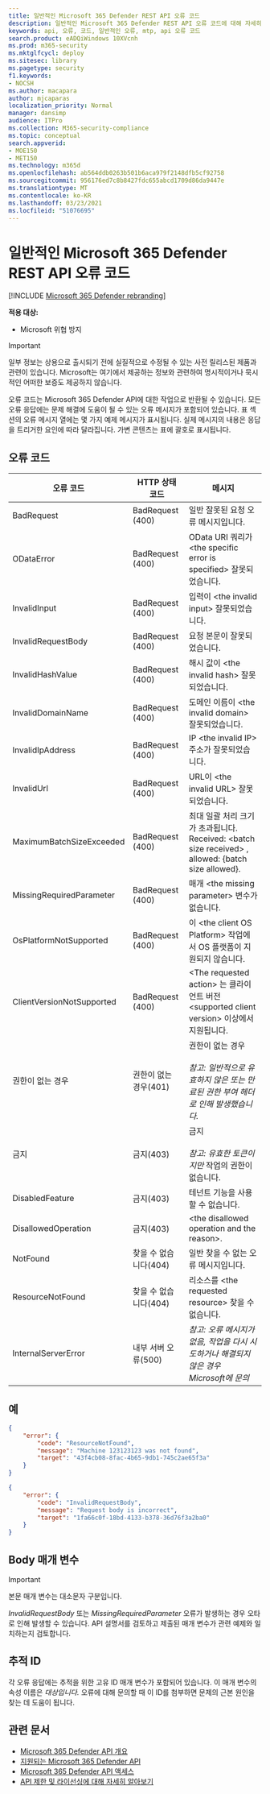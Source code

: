 ```yaml
---
title: 일반적인 Microsoft 365 Defender REST API 오류 코드
description: 일반적인 Microsoft 365 Defender REST API 오류 코드에 대해 자세히 알아보시고
keywords: api, 오류, 코드, 일반적인 오류, mtp, api 오류 코드
search.product: eADQiWindows 10XVcnh
ms.prod: m365-security
ms.mktglfcycl: deploy
ms.sitesec: library
ms.pagetype: security
f1.keywords:
- NOCSH
ms.author: macapara
author: mjcaparas
localization_priority: Normal
manager: dansimp
audience: ITPro
ms.collection: M365-security-compliance
ms.topic: conceptual
search.appverid:
- MOE150
- MET150
ms.technology: m365d
ms.openlocfilehash: ab564ddb0263b501b6aca979f2148dfb5cf92758
ms.sourcegitcommit: 956176ed7c8b8427fdc655abcd1709d86da9447e
ms.translationtype: MT
ms.contentlocale: ko-KR
ms.lasthandoff: 03/23/2021
ms.locfileid: "51076695"
---
```

# <a name="common-microsoft-365-defender-rest-api-error-codes"></a>일반적인 Microsoft 365 Defender REST API 오류 코드

[!INCLUDE [Microsoft 365 Defender rebranding](../includes/microsoft-defender.md)]

**적용 대상:**

- Microsoft 위협 방지

> [!IMPORTANT]
> 일부 정보는 상용으로 출시되기 전에 실질적으로 수정될 수 있는 사전 릴리스된 제품과 관련이 있습니다. Microsoft는 여기에서 제공하는 정보와 관련하여 명시적이거나 묵시적인 어떠한 보증도 제공하지 않습니다.

오류 코드는 Microsoft 365 Defender API에 대한 작업으로 반환될 수 있습니다. 모든 오류 응답에는 문제 해결에 도움이 될 수 있는 오류 메시지가 포함되어 있습니다. 표 섹션의 오류 메시지 열에는 몇 가지 예제 메시지가 표시됩니다. 실제 메시지의 내용은 응답을 트리거한 요인에 따라 달라집니다. 가변 콘텐츠는 표에 괄호로 표시됩니다.

## <a name="error-codes"></a>오류 코드

오류 코드 | HTTP 상태 코드 | 메시지
-|-|-
BadRequest | BadRequest (400) | 일반 잘못된 요청 오류 메시지입니다.
ODataError | BadRequest (400) | OData URI 쿼리가 \<the specific error is specified\> 잘못되었습니다.
InvalidInput | BadRequest (400) | 입력이 \<the invalid input\> 잘못되었습니다.
InvalidRequestBody | BadRequest (400) | 요청 본문이 잘못되었습니다.
InvalidHashValue | BadRequest (400) | 해시 값이 \<the invalid hash\> 잘못되었습니다.
InvalidDomainName | BadRequest (400) | 도메인 이름이 \<the invalid domain\> 잘못되었습니다.
InvalidIpAddress | BadRequest (400) | IP \<the invalid IP\> 주소가 잘못되었습니다.
InvalidUrl | BadRequest (400) | URL이 \<the invalid URL\> 잘못되었습니다.
MaximumBatchSizeExceeded | BadRequest (400) | 최대 일괄 처리 크기가 초과됩니다. Received: \<batch size received\> , allowed: {batch size allowed}.
MissingRequiredParameter | BadRequest (400) | 매개 \<the missing parameter\> 변수가 없습니다.
OsPlatformNotSupported | BadRequest (400) | 이 \<the client OS Platform\> 작업에서 OS 플랫폼이 지원되지 않습니다.
ClientVersionNotSupported | BadRequest (400) | \<The requested action\> 는 클라이언트 버전 \<supported client version\> 이상에서 지원됩니다.
권한이 없는 경우 | 권한이 없는 경우(401) | 권한이 없는 경우 <br /><br />*참고: 일반적으로 유효하지 않은 또는 만료된 권한 부여 헤더로 인해 발생했습니다.*
금지 | 금지(403) | 금지 <br /><br />*참고: 유효한 토큰이지만* 작업의 권한이 없습니다.
DisabledFeature | 금지(403) | 테넌트 기능을 사용할 수 없습니다.
DisallowedOperation | 금지(403) | \<the disallowed operation and the reason\>.
NotFound | 찾을 수 없습니다(404) | 일반 찾을 수 없는 오류 메시지입니다.
ResourceNotFound | 찾을 수 없습니다(404) | 리소스를 \<the requested resource\> 찾을 수 없습니다.
InternalServerError | 내부 서버 오류(500) | *참고: 오류 메시지가 없음, 작업을 다시 시도하거나 해결되지 않은 경우 Microsoft에 문의*

## <a name="examples"></a>예

```json
{
    "error": {
        "code": "ResourceNotFound",
        "message": "Machine 123123123 was not found",
        "target": "43f4cb08-8fac-4b65-9db1-745c2ae65f3a"
    }
}
```

```json
{
    "error": {
        "code": "InvalidRequestBody",
        "message": "Request body is incorrect",
        "target": "1fa66c0f-18bd-4133-b378-36d76f3a2ba0"
    }
}
```

## <a name="body-parameters"></a>Body 매개 변수

> [!IMPORTANT]
> 본문 매개 변수는 대소문자 구분입니다.

*InvalidRequestBody* 또는 *MissingRequiredParameter* 오류가 발생하는 경우 오타로 인해 발생할 수 있습니다. API 설명서를 검토하고 제출된 매개 변수가 관련 예제와 일치하는지 검토합니다.

## <a name="tracking-id"></a>추적 ID

각 오류 응답에는 추적을 위한 고유 ID 매개 변수가 포함되어 있습니다. 이 매개 변수의 속성 이름은 *대상입니다.* 오류에 대해 문의할 때 이 ID를 첨부하면 문제의 근본 원인을 찾는 데 도움이 됩니다.

## <a name="related-articles"></a>관련 문서

- [Microsoft 365 Defender API 개요](api-overview.md)
- [지원되는 Microsoft 365 Defender API](api-supported.md)
- [Microsoft 365 Defender API 액세스](api-access.md)
- [API 제한 및 라이선싱에 대해 자세히 알아보기](api-terms.md)
